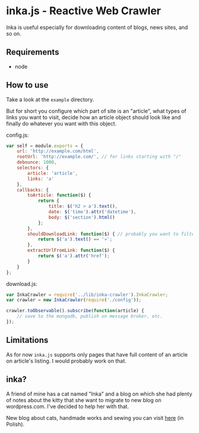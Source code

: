 # inka.js - Reactive Web Crawler

Inka is useful especially for downloading content of blogs, news sites, and so on.

## Requirements

 * node

## How to use

Take a look at the `example` directory.

But for short you configure which part of site is an "article", what types of
links you want to visit, decide how an article object should look like and finally
do whatever you want with this object.


config.js:

```js
var self = module.exports = {
    url: 'http://example.com/html',
    rootUrl: 'http://example.com/', // for links starting with "/"
    debounce: 1000,
    selectors: {
        article: 'article',
        links: 'a'
    },
    callbacks: {
        toArticle: function($) {
            return {
                title: $('h2 > a').text(),
                date: $('time').attr('datetime'),
                body: $('section').html()
            };
        },
        shouldDownloadLink: function($) { // probably you want to filter only "next page" links
            return $('a').text() == '»';
        },
        extractUrlFromLink: function($) {
            return $('a').attr('href');
        }
    }
};
```

download.js:

```js
var InkaCrawler = require('../lib/inka-crawler').InkaCrawler;
var crawler = new InkaCrawler(require('./config'));

crawler.toObservable().subscribe(function(article) {
    // save to the mongodb, publish on message broker, etc.
});
```

## Limitations

As for now `inka.js` supports only pages that have full content of an article on article's listing. I would probably work on that.

## inka?

A friend of mine has a cat named "Inka" and a blog on which she had plenty of notes about the kitty
that she want to migrate to new blog on wordpress.com. I've decided to help her with that.

New blog about cats, handmade works and sewing you can visit [here][1] (in Polish).


[1]: http://diywithacat.wordpress.com/